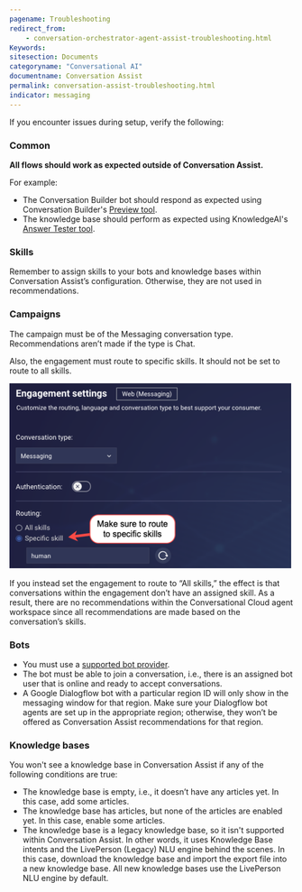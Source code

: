 ```yaml
---
pagename: Troubleshooting
redirect_from:
    - conversation-orchestrator-agent-assist-troubleshooting.html
Keywords:
sitesection: Documents
categoryname: "Conversational AI"
documentname: Conversation Assist
permalink: conversation-assist-troubleshooting.html
indicator: messaging
---
```


If you encounter issues during setup, verify the following:

### Common
**All flows should work as expected outside of Conversation Assist.** 

For example:
* The Conversation Builder bot should respond as expected using Conversation Builder's [Preview tool](conversation-builder-testing-deployment-previewing.html).
* The knowledge base should perform as expected using KnowledgeAI's [Answer Tester tool](knowledgeai-optimizing-your-content-tuning-a-knowledge-base.html).

### Skills
Remember to assign skills to your bots and knowledge bases within Conversation Assist’s configuration. Otherwise, they are not used in recommendations.

### Campaigns
The campaign must be of the Messaging conversation type. Recommendations aren’t made if the type is Chat.

Also, the engagement must route to specific skills. It should not be set to route to all skills.
 
<img width="500" alt="Route to specific skill setting" src="img/agentassist/routing.png">

If you instead set the engagement to route to “All skills,” the effect is that conversations within the engagement don’t have an assigned skill. As a result, there are no recommendations within the Conversational Cloud agent workspace since all recommendations are made based on the conversation’s skills.

### Bots
* You must use a [supported bot provider](conversation-assist-recommendation-sources-setting-up-bots.html#supported-bot-types).
* The bot must be able to join a conversation, i.e., there is an assigned bot user that is online and ready to accept conversations.
* A Google Dialogflow bot with a particular region ID will only show in the messaging window for that region. Make sure your Dialogflow bot agents are set up in the appropriate region; otherwise, they won’t be offered as Conversation Assist recommendations for that region.

### Knowledge bases

You won't see a knowledge base in Conversation Assist if any of the following conditions are true:

* The knowledge base is empty, i.e., it doesn’t have any articles yet. In this case, add some articles.
* The knowledge base has articles, but none of the articles are enabled yet. In this case, enable some articles.
* The knowledge base is a legacy knowledge base, so it isn't supported within Conversation Assist. In other words, it uses Knowledge Base intents and the LivePerson (Legacy) NLU engine behind the scenes. In this case, download the knowledge base and import the export file into a new knowledge base. All new knowledge bases use the LivePerson NLU engine by default.